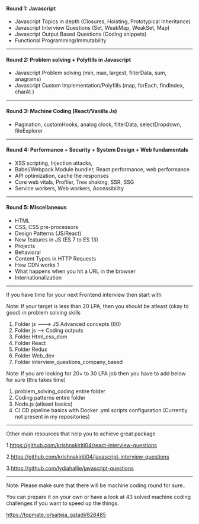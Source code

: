 #### Round 1: Javascript

- Javascript Topics in depth (Closures, Hoisting, Prototypical Inheritance)
- Javascript Interview Questions (Set, WeakMap, WeakSet, Map)
- Javascript Output Based Questions (Coding snippets)
- Functional Programming/Immutability

---

#### Round 2: Problem solving + Polyfills in Javascript

- Javascript Problem solving (min, max, largest, filterData, sum, anagrams)
- Javascript Custom Implementation/Polyfills (map, forEach, findIndex, charAt )

---

#### Round 3: Machine Coding (React/Vanilla Js)

- Pagination, customHooks, analog clock, filterData, selectDropdown, fileExplorer

---

#### Round 4: Performance + Security + System Design + Web fundamentals

- XSS scripting, Injection attacks,
- Babel/Webpack Module bundler, React performance, web performance
- API optimization, cache the responses
- Core web vitals, Profiler, Tree shaking, SSR, SSG
- Service workers, Web workers, Accessibility

---

#### Round 5: Miscellaneous

- HTML
- CSS, CSS pre-processors
- Design Patterns (JS/React)
- New features in JS (ES 7 to ES 13)
- Projects
- Behavioral
- Content Types in HTTP Requests
- How CDN works ?
- What happens when you hit a URL in the browser
- Internationalization


------------------

If you have time for your next Frontend interview then start with

Note: If your target is less than 20 LPA, then you should be atleast (okay to good) in problem solving skills

1. Folder js ---> JS Advanced concepts (60)
2. Folder js --> Coding outputs
3. Folder Html_css_dom
4. Folder React
5. Folder Redux
6. Folder Web_dev
7. Folder interview_questions_company_based

Note: If you are looking for 20+ to 30 LPA job then you have to add below for sure (this takes time)

1. problem_solving_coding entire folder
2. Coding patterns entire folder 
3. Node.js (atleast basics)
4. CI CD pipeline basics with Docker .yml scripts configuration (Currently not present in my repositories)

--------

Other main resources that help you to achieve great package 

1.https://github.com/krishnakiriti04/react-interview-questions

2.https://github.com/krishnakiriti04/javascript-interview-questions

3.https://github.com/lydiahallie/javascript-questions

-------



Note: Please make sure that there will be machine coding round for sure..

You can prepare it on your own or have a look at 43 solved machine coding challenges if you want to speed up the things.

https://topmate.io/saiteja_gatadi/828485